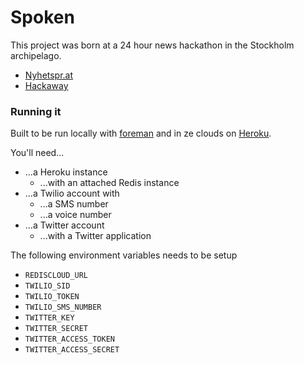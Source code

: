 Spoken
======

This project was born at a 24 hour news hackathon in the Stockholm archipelago.

* [Nyhetspr.at](http://nyhetspr.at)
* [Hackaway](http://www.hackaway.com)

### Running it

Built to be run locally with [foreman](https://github.com/ddollar/foreman) and in ze clouds on [Heroku](http://heroku.com/).

You'll need...
* ...a Heroku instance
   * ...with an attached Redis instance
* ...a Twilio account with
   * ...a SMS number
   * ...a voice number
* ...a Twitter account
   * ...with a Twitter application

The following environment variables needs to be setup

* `REDISCLOUD_URL`
* `TWILIO_SID`
* `TWILIO_TOKEN`
* `TWILIO_SMS_NUMBER`
* `TWITTER_KEY`
* `TWITTER_SECRET`
* `TWITTER_ACCESS_TOKEN`
* `TWITTER_ACCESS_SECRET`
